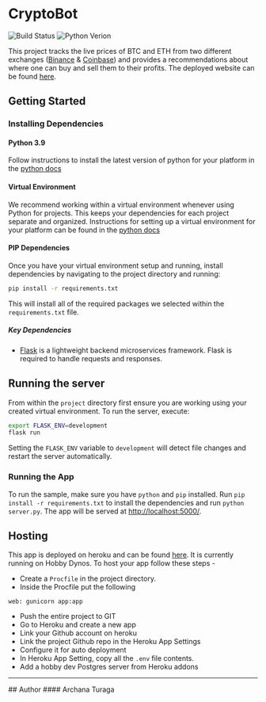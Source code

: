 # CryptoBot
![Build Status](https://img.shields.io/badge/build-passing-green) ![Python Verion](https://img.shields.io/badge/python-3.9-blue)

This project tracks the live prices of BTC and ETH from two different exchanges ([Binance](https://www.binance.com/en) & [Coinbase](https://www.coinbase.com/)) and provides a recommendations about where one can buy and sell them to their profits.
The deployed website can be found [here](https://www.turaga-crypto-bot.herokuapp.com).
## Getting Started
### Installing Dependencies
#### Python 3.9
Follow instructions to install the latest version of python for your platform in the [python docs](https://docs.python.org/3/using/unix.html#getting-and-installing-the-latest-version-of-python)
#### Virtual Environment
We recommend working within a virtual environment whenever using Python for projects. This keeps your dependencies for each project separate and organized. Instructions for setting up a virtual environment for your platform can be found in the [python docs](https://packaging.python.org/guides/installing-using-pip-and-virtual-environments/)
#### PIP Dependencies
Once you have your virtual environment setup and running, install dependencies by navigating to the project directory and running:
```bash
pip install -r requirements.txt
```
This will install all of the required packages we selected within the `requirements.txt` file.
##### Key Dependencies
- [Flask](http://flask.pocoo.org/)  is a lightweight backend microservices framework. Flask is required to handle requests and responses.
## Running the server
From within the `project` directory first ensure you are working using your created virtual environment.
To run the server, execute:
```bash
export FLASK_ENV=development
flask run
```
Setting the `FLASK_ENV` variable to `development` will detect file changes and restart the server automatically.
### Running the App
To run the sample, make sure you have `python` and `pip` installed.
Run `pip install -r requirements.txt` to install the dependencies and run `python server.py`. 
The app will be served at [http://localhost:5000/](http://localhost:5000/).
## Hosting
This app is deployed on heroku and can be found [here](https://www.turaga-crypto-bot.herokuapp.com).
It is currently running on Hobby Dynos.
To host your app follow these steps - 
 - Create a `Procfile` in the project directory.
 - Inside the Procfile put the following
 ```text
 web: gunicorn app:app
 ```
 - Push the entire project to GIT
 - Go to Heroku and create a new app
 - Link your Github account on heroku
 - Link the project Github repo in the Heroku App Settings
 - Configure it for auto deployment
 - In Heroku App Setting, copy all the `.env` file contents.
 - Add a hobby dev Postgres server from Heroku addons
<hr>
## Author
#### Archana Turaga